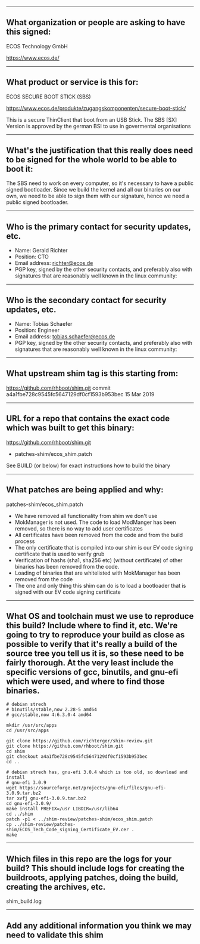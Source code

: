 
-------------------------------------------------------------------------------
What organization or people are asking to have this signed:
-------------------------------------------------------------------------------

ECOS Technology GmbH

https://www.ecos.de/


-------------------------------------------------------------------------------
What product or service is this for:
-------------------------------------------------------------------------------

ECOS SECURE BOOT STICK (SBS)

https://www.ecos.de/produkte/zugangskomponenten/secure-boot-stick/

This is a secure ThinClient that boot from an USB Stick. The SBS [SX] Version 
is approved by the german BSI to use in govermental organisations


-------------------------------------------------------------------------------
What's the justification that this really does need to be signed for the whole world to be able to boot it:
-------------------------------------------------------------------------------

The SBS need to work on every computer, so it's necessary to have a public
signed bootloader.
Since we build the kernel and all our binaries on our own, we need to be
able to sign them with our signature, hence we need a public signed
bootloader.

-------------------------------------------------------------------------------
Who is the primary contact for security updates, etc.
-------------------------------------------------------------------------------

- Name: Gerald Richter
- Position: CTO
- Email address: richter@ecos.de
- PGP key, signed by the other security contacts, and preferably also with signatures that are reasonably well known in the linux community:

-------------------------------------------------------------------------------
Who is the secondary contact for security updates, etc.
-------------------------------------------------------------------------------

- Name: Tobias Schaefer
- Position: Engineer
- Email address: tobias.schaefer@ecos.de
- PGP key, signed by the other security contacts, and preferably also with signatures that are reasonably well known in the linux community:

-------------------------------------------------------------------------------
What upstream shim tag is this starting from:
-------------------------------------------------------------------------------

https://github.com/rhboot/shim.git
commit a4a1fbe728c9545fc5647129df0cf1593b953bec 15 Mar 2019

-------------------------------------------------------------------------------
URL for a repo that contains the exact code which was built to get this binary:
-------------------------------------------------------------------------------

https://github.com/rhboot/shim.git
+ patches-shim/ecos_shim.patch

See BUILD (or below) for exact instructions how to build the binary


-------------------------------------------------------------------------------
What patches are being applied and why:
-------------------------------------------------------------------------------

patches-shim/ecos_shim.patch

- We have removed all functionality from shim we don't use
- MokManager is not used. The code to load ModManger has been removed,  so there is no way to add user certificates
- All certificates have been removed from the code and from the build process
- The only certificate that is compiled into our shim is our EV code signing certificate that is used to verify grub
- Verification of hashs (sha1, sha256 etc) (without certificate) of other binaries has been removed from the code.
- Loading of binaries that are whitelisted with MokManager has been removed from the code
- The one and only thing this shim can do is to load a bootloader that is signed with our EV code signing certificate

-------------------------------------------------------------------------------
What OS and toolchain must we use to reproduce this build?  Include where to find it, etc.  We're going to try to reproduce your build as close as possible to verify that it's really a build of the source tree you tell us it is, so these need to be fairly thorough. At the very least include the specific versions of gcc, binutils, and gnu-efi which were used, and where to find those binaries.
-------------------------------------------------------------------------------

```
# debian strech
# binutils/stable,now 2.28-5 amd64 
# gcc/stable,now 4:6.3.0-4 amd64 

mkdir /usr/src/apps
cd /usr/src/apps

git clone https://github.com/richterger/shim-review.git
git clone https://github.com/rhboot/shim.git
cd shim
git checkout a4a1fbe728c9545fc5647129df0cf1593b953bec
cd ..

# debian strech has, gnu-efi 3.0.4 which is too old, so download and install
# gnu-efi 3.0.9
wget https://sourceforge.net/projects/gnu-efi/files/gnu-efi-3.0.9.tar.bz2
tar xvfj gnu-efi-3.0.9.tar.bz2 
cd gnu-efi-3.0.9/
make install PREFIX=/usr LIBDIR=/usr/lib64
cd ../shim
patch -p1 < ../shim-review/patches-shim/ecos_shim.patch 
cp ../shim-review/patches-shim/ECOS_Tech_Code_signing_Certificate_EV.cer .
make
```



-------------------------------------------------------------------------------
Which files in this repo are the logs for your build?   This should include logs for creating the buildroots, applying patches, doing the build, creating the archives, etc.
-------------------------------------------------------------------------------

shim_build.log

-------------------------------------------------------------------------------
Add any additional information you think we may need to validate this shim
-------------------------------------------------------------------------------
